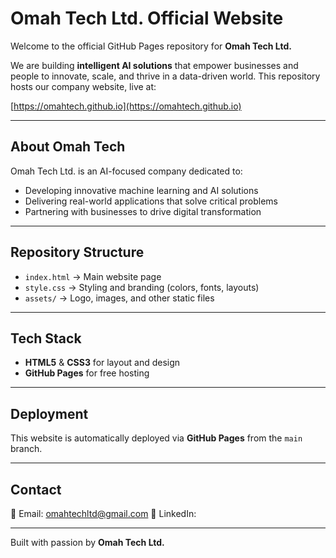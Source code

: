 #  Omah Tech Ltd. Official Website  

Welcome to the official GitHub Pages repository for **Omah Tech Ltd.**  

We are building **intelligent AI solutions** that empower businesses and people to innovate, scale, and thrive in a data-driven world. This repository hosts our company website, live at:  

 [https://omahtech.github.io](https://omahtech.github.io)  

---

##  About Omah Tech  
Omah Tech Ltd. is an AI-focused company dedicated to:  
-  Developing innovative machine learning and AI solutions  
-  Delivering real-world applications that solve critical problems  
-  Partnering with businesses to drive digital transformation  

---

##  Repository Structure  
- `index.html` → Main website page  
- `style.css` → Styling and branding (colors, fonts, layouts)  
- `assets/` → Logo, images, and other static files  

---

##  Tech Stack  
- **HTML5** & **CSS3** for layout and design  
- **GitHub Pages** for free hosting  

---

##  Deployment  
This website is automatically deployed via **GitHub Pages** from the `main` branch.  

---

##  Contact  
📧 Email: omahtechltd@gmail.com 
🔗 LinkedIn:  

---

 Built with passion by **Omah Tech Ltd.**  
